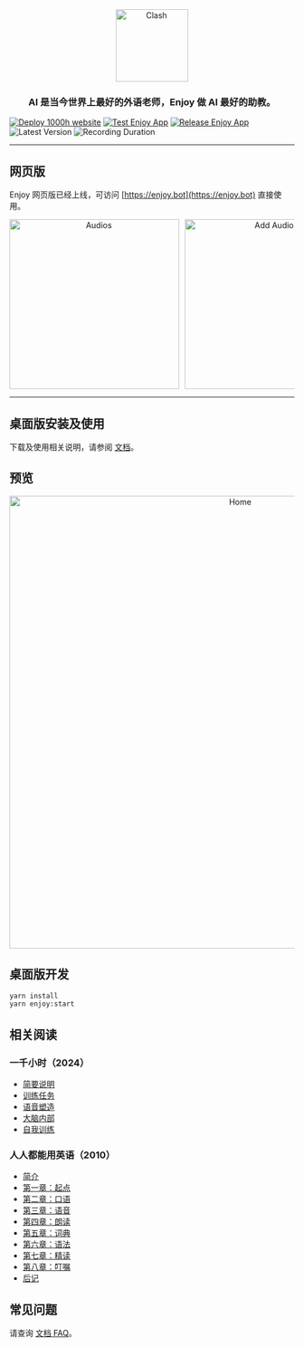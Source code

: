 <div align="center">
  <img src="https://raw.githubusercontent.com/ZuodaoTech/everyone-can-use-english/main/./enjoy/assets/icon.png" alt="Clash" width="128" />
</div>

<h3 align="center">
AI 是当今世界上最好的外语老师，Enjoy 做 AI 最好的助教。
</h3>

[![Deploy 1000h website](https://github.com/ZuodaoTech/everyone-can-use-english/actions/workflows/deploy-1000h.yml/badge.svg)](https://github.com/ZuodaoTech/everyone-can-use-english/actions/workflows/deploy-1000h.yml)
[![Test Enjoy App](https://github.com/ZuodaoTech/everyone-can-use-english/actions/workflows/test-enjoy-app.yml/badge.svg)](https://github.com/ZuodaoTech/everyone-can-use-english/actions/workflows/test-enjoy-app.yml)
[![Release Enjoy App](https://github.com/ZuodaoTech/everyone-can-use-english/actions/workflows/release-enjoy-app.yml/badge.svg)](https://github.com/ZuodaoTech/everyone-can-use-english/actions/workflows/release-enjoy-app.yml)
![Latest Version](https://img.shields.io/badge/dynamic/json?url=https%3A%2F%2Fenjoy.bot%2Fapi%2Fconfig%2Fapp_version&query=%24.version&label=Latest&link=https%3A%2F%2F1000h.org%2Fenjoy-app%2Finstall.html)
![Recording Duration](https://img.shields.io/endpoint?url=https%3A%2F%2Fenjoy.bot%2Fapi%2Fbadges%2Frecordings)

---

## 网页版

Enjoy 网页版已经上线，可访问 [https://enjoy.bot](https://enjoy.bot) 直接使用。

<div align="center" style="display:flex;overflow:auto;gap:10px;">
  <img src="https://raw.githubusercontent.com/ZuodaoTech/everyone-can-use-english/main/./enjoy/snapshots/web-audios.jpg" alt="Audios" width="300" />
  <img src="https://raw.githubusercontent.com/ZuodaoTech/everyone-can-use-english/main/./enjoy/snapshots/web-add-audio.jpg" alt="Add Audio" width="300" />
  <img src="https://raw.githubusercontent.com/ZuodaoTech/everyone-can-use-english/main/./enjoy/snapshots/web-audio-shadow.jpg" alt="Shadow" width="300" />
  <img src="https://raw.githubusercontent.com/ZuodaoTech/everyone-can-use-english/main/./enjoy/snapshots/web-audio-assessment.jpg" alt="Assessment" width="300" />
  <img src="https://raw.githubusercontent.com/ZuodaoTech/everyone-can-use-english/main/./enjoy/snapshots/web-new-chat.jpg" alt="New Chat" width="300" />
  <img src="https://raw.githubusercontent.com/ZuodaoTech/everyone-can-use-english/main/./enjoy/snapshots/web-chat.jpg" alt="Chat" width="300" />
</div>

---

## 桌面版安装及使用

下载及使用相关说明，请参阅 [文档](https://1000h.org/enjoy-app/)。

## 预览

<div align="center" style="display:flex;overflow:auto;">
  <img src="https://raw.githubusercontent.com/ZuodaoTech/everyone-can-use-english/main/./enjoy/snapshots/home.png" alt="Home" width="800" />

  <img src="https://raw.githubusercontent.com/ZuodaoTech/everyone-can-use-english/main/./enjoy/snapshots/shadow.png" alt="Home" width="800" />

  <img src="https://raw.githubusercontent.com/ZuodaoTech/everyone-can-use-english/main/./enjoy/snapshots/assessment.png" alt="Home" width="800" />

  <img src="https://raw.githubusercontent.com/ZuodaoTech/everyone-can-use-english/main/./enjoy/snapshots/document.png" alt="Home" width="800" />

  <img src="https://raw.githubusercontent.com/ZuodaoTech/everyone-can-use-english/main/./enjoy/snapshots/chat.png" alt="Home" width="800" />
</div>

## 桌面版开发

```bash
yarn install
yarn enjoy:start
```

## 相关阅读

### 一千小时（2024）

- [简要说明](https://1000h.org/intro.html)
- [训练任务](https://1000h.org/training-tasks/kick-off.html)
- [语音塑造](https://1000h.org/sounds-of-american-english/0-intro.html)
- [大脑内部](https://1000h.org/in-the-brain/01-inifinite.html)
- [自我训练](https://1000h.org/self-training/00-intro.html)

### 人人都能用英语（2010）

- [简介](https://raw.githubusercontent.com/ZuodaoTech/everyone-can-use-english/main/./book/README.md)
- [第一章：起点](https://raw.githubusercontent.com/ZuodaoTech/everyone-can-use-english/main/./book/chapter1.md)
- [第二章：口语](https://raw.githubusercontent.com/ZuodaoTech/everyone-can-use-english/main/./book/chapter2.md)
- [第三章：语音](https://raw.githubusercontent.com/ZuodaoTech/everyone-can-use-english/main/./book/chapter3.md)
- [第四章：朗读](https://raw.githubusercontent.com/ZuodaoTech/everyone-can-use-english/main/./book/chapter4.md)
- [第五章：词典](https://raw.githubusercontent.com/ZuodaoTech/everyone-can-use-english/main/./book/chapter5.md)
- [第六章：语法](https://raw.githubusercontent.com/ZuodaoTech/everyone-can-use-english/main/./book/chapter6.md)
- [第七章：精读](https://raw.githubusercontent.com/ZuodaoTech/everyone-can-use-english/main/./book/chapter7.md)
- [第八章：叮嘱](https://raw.githubusercontent.com/ZuodaoTech/everyone-can-use-english/main/./book/chapter8.md)
- [后记](https://raw.githubusercontent.com/ZuodaoTech/everyone-can-use-english/main/./book/end.md)

## 常见问题

请查询 [文档 FAQ](https://1000h.org/enjoy-app/faq.html)。
